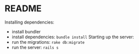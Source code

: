 # README

Installing dependencies:
* install bundler
* install dependencies: `bundle install`
Starting up the server:
* run the migrations: `rake db:migrate`
* run the server: `rails s`
